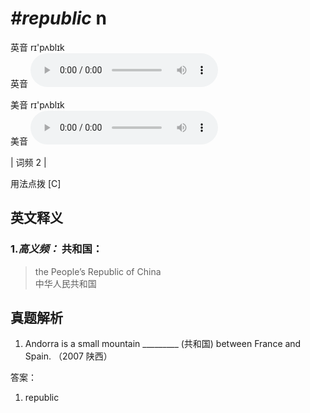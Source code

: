 # ***\#republic*** n
英音 rɪ'pʌblɪk  
英音
<audio src="./media/republic-B.aac" controls="controls"></audio>

美音 rɪ'pʌblɪk  
美音
<audio src="./media/republic.aac" controls="controls"></audio>



| 词频 2 |  

用法点拨  [C]

英文释义
---
### 1.*高义频：* **共和国：**  

 > the People’s Republic of China   
 > 中华人民共和国    


真题解析
---
1. Andorra is a small mountain _________ (共和国) between France and Spain.   （2007 陕西）  

答案：
1. republic  

